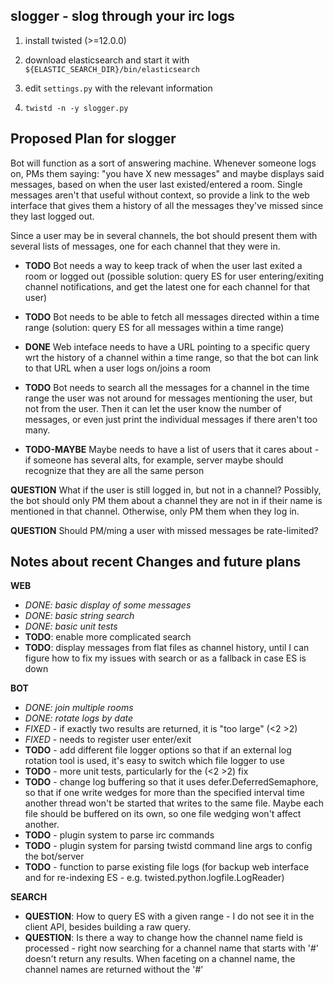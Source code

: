 slogger - slog through your irc logs
---

1. install twisted (>=12.0.0)

2. download elasticsearch and start it with
    `${ELASTIC_SEARCH_DIR}/bin/elasticsearch`

3. edit `settings.py` with the relevant information

4. `twistd -n -y slogger.py`


Proposed Plan for slogger
-------------------------

Bot will function as a sort of answering machine.  Whenever someone logs on, PMs them saying: "you have X new messages" and maybe displays said messages, based on when the user last existed/entered a room.  Single messages aren't that useful without context, so provide a link to the web interface that gives them a history of all the messages they've missed since they last logged out.

Since a user may be in several channels, the bot should present them with several lists of messages, one for each channel that they were in.

* **TODO** Bot needs a way to keep track of when the user last exited a room or logged out (possible solution: query ES for user entering/exiting channel notifications, and get the latest one for each channel for that user)

* **TODO** Bot needs to be able to fetch all messages directed within a time range (solution: query ES for all messages within a time range)

* **DONE** Web inteface needs to have a URL pointing to a specific query wrt the history of a channel within a time range, so that the bot can link to that URL when a user logs on/joins a room

* **TODO** Bot needs to search all the messages for a channel in the time range the user was not around for messages mentioning the user, but not from the user.  Then it can let the user know the number of messages, or even just print the individual messages if there aren't too many.

* **TODO-MAYBE** Maybe needs to have a list of users that it cares about - if someone has several alts, for example, server maybe should recognize that they are all the same person


**QUESTION** What if the user is still logged in, but not in a channel?  Possibly, the bot should only PM them about a channel they are not in if their name is mentioned in that channel.  Otherwise, only PM them when they log in.

**QUESTION** Should PM/ming a user with missed messages be rate-limited?


Notes about recent Changes and future plans
-------------------------------------------

**WEB**

* *DONE: basic display of some messages*
* *DONE: basic string search*
* *DONE: basic unit tests*
* **TODO**: enable more complicated search
* **TODO**: display messages from flat files as channel history, until I can figure how to fix my issues with search or as a fallback in case ES is down


**BOT**

* *DONE: join multiple rooms*
* *DONE: rotate logs by date*
* *FIXED* - if exactly two results are returned, it is "too large" (<2 >2)
* *FIXED* - needs to register user enter/exit
* **TODO** - add different file logger options so that if an external log rotation tool is used, it's easy to switch which file logger to use
* **TODO** - more unit tests, particularly for the (<2 >2) fix
* **TODO** - change log buffering so that it uses defer.DeferredSemaphore, so that if one write wedges for more than the specified interval time another thread won't be started that writes to the same file.  Maybe each file should be buffered on its own, so one file wedging won't affect another.
* **TODO** - plugin system to parse irc commands
* **TODO** - plugin system for parsing twistd command line args to config the bot/server
* **TODO** - function to parse existing file logs (for backup web interface and for re-indexing ES - e.g. twisted.python.logfile.LogReader)


**SEARCH**

* **QUESTION**: How to query ES with a given range - I do not see it in the client API, besides building a raw query.
* **QUESTION**: Is there a way to change how the channel name field is processed - right now searching for a channel name that starts with '#' doesn't return any results.  When faceting on a channel name, the channel names are returned without the '#'
